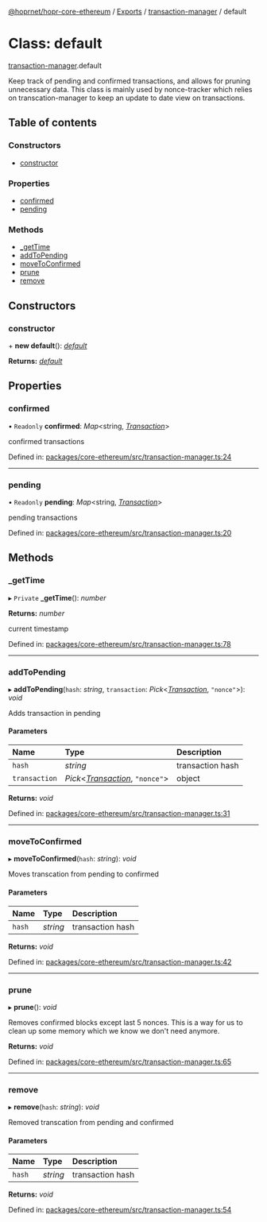 [@hoprnet/hopr-core-ethereum](../README.md) / [Exports](../modules.md) / [transaction-manager](../modules/transaction_manager.md) / default

# Class: default

[transaction-manager](../modules/transaction_manager.md).default

Keep track of pending and confirmed transactions,
and allows for pruning unnecessary data.
This class is mainly used by nonce-tracker which relies
on transcation-manager to keep an update to date view
on transactions.

## Table of contents

### Constructors

- [constructor](transaction_manager.default.md#constructor)

### Properties

- [confirmed](transaction_manager.default.md#confirmed)
- [pending](transaction_manager.default.md#pending)

### Methods

- [\_getTime](transaction_manager.default.md#_gettime)
- [addToPending](transaction_manager.default.md#addtopending)
- [moveToConfirmed](transaction_manager.default.md#movetoconfirmed)
- [prune](transaction_manager.default.md#prune)
- [remove](transaction_manager.default.md#remove)

## Constructors

### constructor

\+ **new default**(): [_default_](transaction_manager.default.md)

**Returns:** [_default_](transaction_manager.default.md)

## Properties

### confirmed

• `Readonly` **confirmed**: _Map_<string, [_Transaction_](../modules/transaction_manager.md#transaction)\>

confirmed transactions

Defined in: [packages/core-ethereum/src/transaction-manager.ts:24](https://github.com/hoprnet/hoprnet/blob/448a47a/packages/core-ethereum/src/transaction-manager.ts#L24)

---

### pending

• `Readonly` **pending**: _Map_<string, [_Transaction_](../modules/transaction_manager.md#transaction)\>

pending transactions

Defined in: [packages/core-ethereum/src/transaction-manager.ts:20](https://github.com/hoprnet/hoprnet/blob/448a47a/packages/core-ethereum/src/transaction-manager.ts#L20)

## Methods

### \_getTime

▸ `Private` **\_getTime**(): _number_

**Returns:** _number_

current timestamp

Defined in: [packages/core-ethereum/src/transaction-manager.ts:78](https://github.com/hoprnet/hoprnet/blob/448a47a/packages/core-ethereum/src/transaction-manager.ts#L78)

---

### addToPending

▸ **addToPending**(`hash`: _string_, `transaction`: _Pick_<[_Transaction_](../modules/transaction_manager.md#transaction), `"nonce"`\>): _void_

Adds transaction in pending

#### Parameters

| Name          | Type                                                                               | Description      |
| :------------ | :--------------------------------------------------------------------------------- | :--------------- |
| `hash`        | _string_                                                                           | transaction hash |
| `transaction` | _Pick_<[_Transaction_](../modules/transaction_manager.md#transaction), `"nonce"`\> | object           |

**Returns:** _void_

Defined in: [packages/core-ethereum/src/transaction-manager.ts:31](https://github.com/hoprnet/hoprnet/blob/448a47a/packages/core-ethereum/src/transaction-manager.ts#L31)

---

### moveToConfirmed

▸ **moveToConfirmed**(`hash`: _string_): _void_

Moves transcation from pending to confirmed

#### Parameters

| Name   | Type     | Description      |
| :----- | :------- | :--------------- |
| `hash` | _string_ | transaction hash |

**Returns:** _void_

Defined in: [packages/core-ethereum/src/transaction-manager.ts:42](https://github.com/hoprnet/hoprnet/blob/448a47a/packages/core-ethereum/src/transaction-manager.ts#L42)

---

### prune

▸ **prune**(): _void_

Removes confirmed blocks except last 5 nonces.
This is a way for us to clean up some memory which we know
we don't need anymore.

**Returns:** _void_

Defined in: [packages/core-ethereum/src/transaction-manager.ts:65](https://github.com/hoprnet/hoprnet/blob/448a47a/packages/core-ethereum/src/transaction-manager.ts#L65)

---

### remove

▸ **remove**(`hash`: _string_): _void_

Removed transcation from pending and confirmed

#### Parameters

| Name   | Type     | Description      |
| :----- | :------- | :--------------- |
| `hash` | _string_ | transaction hash |

**Returns:** _void_

Defined in: [packages/core-ethereum/src/transaction-manager.ts:54](https://github.com/hoprnet/hoprnet/blob/448a47a/packages/core-ethereum/src/transaction-manager.ts#L54)
